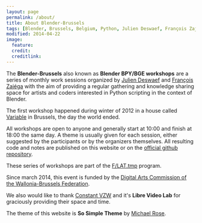 ```yaml
---
layout: page
permalink: /about/
title: About Blender-Brussels
tags: [Blender, Brussels, Belgium, Python, Julien Deswaef, François Zajéga, F/LAT, Variable]
modified: 2014-04-22
image:
  feature: 
  credit: 
  creditlink: 
---
```


The **Blender-Brussels** also known as **Blender BPY/BGE workshops** are a series of monthly work sessions organized by [Julien Deswaef](http://xuv.be) and [François Zajéga](http://frankiezafe.org) with the aim of providing a regular gathering and knowledge sharing space for artists and coders interested in Python scripting in the context of Blender. 

The first workshop happened during winter of 2012 in a house called [Variable](http://variable.constantvzw.org) in Brussels, the day the world ended.

All workshops are open to anyone and generally start at 10:00 and finish at 18:00 the same day. A theme is usually given for each session, either suggested by the participants or by the organizers themselves. All resulting code and notes are published on this website or on the [official github repository](http://github.com/blender-brussels).

These series of workshops are part of the [F/LAT.tmp](http://f-lat.org) program. 

Since march 2014, this event is funded by the [Digital Arts Commission of the Wallonia-Brussels Federation](http://www.arts-numeriques.culture.be/).

We also would like to thank [Constant VZW](http://constantvzw.org/site/) and it's **Libre Video Lab** for graciously providing their space and time.

The theme of this website is **So Simple Theme** by [Michael Rose](http://mademistakes).
